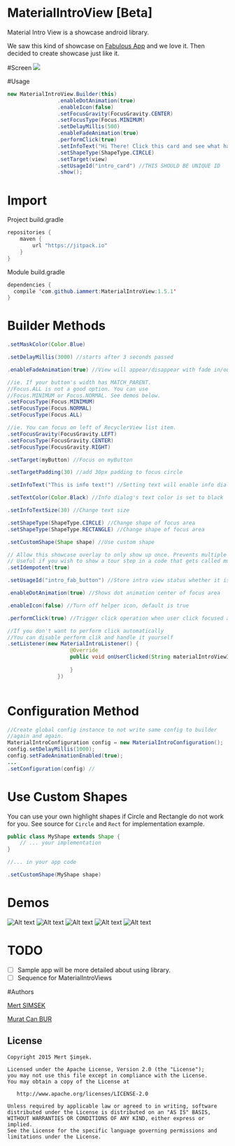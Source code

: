 # MaterialIntroView [Beta]
Material Intro View is a showcase android library.

We saw this kind of showcase on [Fabulous App](http://www.thefabulous.co/) and we love it. Then decided to create showcase just like it.

#Screen
<img src="https://raw.githubusercontent.com/iammert/MaterialIntroView/master/art/materialintroviewgif.gif"/>

#Usage
```java
new MaterialIntroView.Builder(this)
                .enableDotAnimation(true)
				.enableIcon(false)
                .setFocusGravity(FocusGravity.CENTER)
                .setFocusType(Focus.MINIMUM)
                .setDelayMillis(500)
                .enableFadeAnimation(true)
                .performClick(true)
                .setInfoText("Hi There! Click this card and see what happens.")
                .setShapeType(ShapeType.CIRCLE)
                .setTarget(view)
                .setUsageId("intro_card") //THIS SHOULD BE UNIQUE ID
                .show();
```

# Import
Project build.gradle
```java
repositories {
    maven {
        url "https://jitpack.io"
    }
}
```

Module build.gradle
```java
dependencies {
  compile 'com.github.iammert:MaterialIntroView:1.5.1'
}
```

# Builder Methods
```java
.setMaskColor(Color.Blue) 
```
```java
.setDelayMillis(3000) //starts after 3 seconds passed
```
```java
.enableFadeAnimation(true) //View will appear/disappear with fade in/out animation
```
```java
//ie. If your button's width has MATCH_PARENT.
//Focus.ALL is not a good option. You can use
//Focus.MINIMUM or Focus.NORMAL. See demos below.
.setFocusType(Focus.MINIMUM)
.setFocusType(Focus.NORMAL)
.setFocusType(Focus.ALL)
```
```java
//ie. You can focus on left of RecyclerView list item.
.setFocusGravity(FocusGravity.LEFT)
.setFocusType(FocusGravity.CENTER)
.setFocusType(FocusGravity.RIGHT)
```
```java
.setTarget(myButton) //Focus on myButton
```
```java
.setTargetPadding(30) //add 30px padding to focus circle
```
```java
.setInfoText("This is info text!") //Setting text will enable info dialog
```
```java
.setTextColor(Color.Black) //Info dialog's text color is set to black
```
```java
.setInfoTextSize(30) //Change text size
```
```java
.setShapeType(ShapeType.CIRCLE) //Change shape of focus area
.setShapeType(ShapeType.RECTANGLE) //Change shape of focus area
```
```java
.setCustomShape(Shape shape) //Use custom shape
```
```java
// Allow this showcase overlay to only show up once. Prevents multiple screens from showing at the same time.
// Useful if you wish to show a tour step in a code that gets called multiple times
.setIdempotent(true)
```
```java
.setUsageId("intro_fab_button") //Store intro view status whether it is learnt or not
```
```java
.enableDotAnimation(true) //Shows dot animation center of focus area
```
```java
.enableIcon(false) //Turn off helper icon, default is true
```
```java
.performClick(true) //Trigger click operation when user click focused area.
```
```java
//If you don't want to perform click automatically
//You can disable perform clik and handle it yourself
.setListener(new MaterialIntroListener() {
                    @Override
                    public void onUserClicked(String materialIntroViewId) {
                        
                    }
                })
                
```
# Configuration Method
```java
//Create global config instance to not write same config to builder
//again and again.
MaterialIntroConfiguration config = new MaterialIntroConfiguration();
config.setDelayMillis(1000);
config.setFadeAnimationEnabled(true);
...
.setConfiguration(config) //
```

# Use Custom Shapes
You can use your own highlight shapes if Circle and Rectangle do not work for you. See source for `Circle` and `Rect` for implementation example.
```java
public class MyShape extends Shape {
    // ... your implementation
}

//... in your app code

.setCustomShape(MyShape shape)

```

# Demos
![Alt text](/art/art_drawer.png?raw=true)
![Alt text](/art/art_focus_all.png?raw=true)
![Alt text](/art/art_focus_normal.png?raw=true)
![Alt text](/art/art_gravity_left.png?raw=true)
![Alt text](/art/art_rectangle.png?raw=true)
# TODO

* [ ] Sample app will be more detailed about using library.
* [ ] Sequence for MaterialIntroViews

#Authors

[Mert SIMSEK](https://github.com/iammert)

[Murat Can BUR](https://github.com/muratcanbur)


License
--------


    Copyright 2015 Mert Şimşek.

    Licensed under the Apache License, Version 2.0 (the "License");
    you may not use this file except in compliance with the License.
    You may obtain a copy of the License at

       http://www.apache.org/licenses/LICENSE-2.0

    Unless required by applicable law or agreed to in writing, software
    distributed under the License is distributed on an "AS IS" BASIS,
    WITHOUT WARRANTIES OR CONDITIONS OF ANY KIND, either express or implied.
    See the License for the specific language governing permissions and
    limitations under the License.







